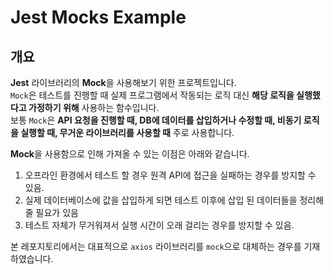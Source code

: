# Jest Mocks Example
## 개요
**Jest** 라이브러리의 **Mock**을 사용해보기 위한 프로젝트입니다.  
```Mock```은 테스트를 진행할 때 실제 프로그램에서 작동되는 로직 대신 **해당 로직을 실행했다고 가정하기 위해** 사용하는 함수입니다.  
보통 ```Mock```은 **API 요청을 진행할 때, DB에 데이터를 삽입하거나 수정할 때, 비동기 로직을 실행할 때, 무거운 라이브러리를 사용할 때** 주로 사용합니다.

**Mock**을 사용함으로 인해 가져올 수 있는 이점은 아래와 같습니다.

1. 오프라인 환경에서 테스트 할 경우 원격 API에 접근을 실패하는 경우를 방지할 수 있음.
2. 실제 데이터베이스에 값을 삽입하게 되면 테스트 이후에 삽입 된 데이터들을 정리해 줄 필요가 있음
3. 테스트 자체가 무거워져서 실행 시간이 오래 걸리는 경우를 방지할 수 있음.

본 레포지토리에서는 대표적으로 ```axios``` 라이브러리를 ```mock```으로 대체하는 경우를 기재하였습니다.